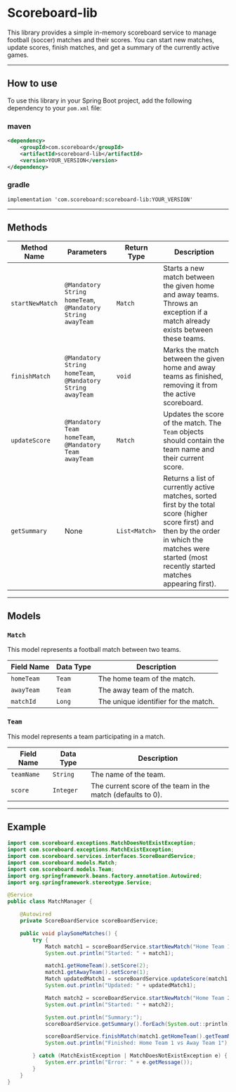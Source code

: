 # Scoreboard-lib

This library provides a simple in-memory scoreboard service to manage football (soccer) matches and their scores. You can start new matches, update scores, finish matches, and get a summary of the currently active games.

---
## How to use
To use this library in your Spring Boot project, add the following dependency to your `pom.xml` file:

### maven
```xml
<dependency>
    <groupId>com.scoreboard</groupId>
    <artifactId>scoreboard-lib</artifactId>
    <version>YOUR_VERSION</version> 
</dependency>
```
### gradle
```declarative
implementation 'com.scoreboard:scoreboard-lib:YOUR_VERSION'
```
---
## Methods

| Method Name        | Parameters                                                      | Return Type | Description                                                                                                                                                                                               |
| ------------------ |-----------------------------------------------------------------| ----------- |-----------------------------------------------------------------------------------------------------------------------------------------------------------------------------------------------------------|
| `startNewMatch`    | `@Mandatory` `String homeTeam`, <br>  `@Mandatory` `String awayTeam` | `Match`     | Starts a new match between the given home and away teams. Throws an exception if a match already exists between these teams.                                               |
| `finishMatch`      | `@Mandatory` `String homeTeam`,  `@Mandatory` `String awayTeam` | `void`      | Marks the match between the given home and away teams as finished, removing it from the active scoreboard.                                                                                                |
| `updateScore`      | `@Mandatory` `Team homeTeam`,  `@Mandatory` `Team awayTeam`     | `Match`     | Updates the score of the match. The `Team` objects should contain the team name and their current score.                                                                                                  |
| `getSummary`       | None                                                            | `List<Match>` | Returns a list of currently active matches, sorted first by the total score (higher score first) and then by the order in which the matches were started (most recently started matches appearing first). |
---
## Models

### `Match`

This model represents a football match between two teams.

| Field Name | Data Type | Description             |
| ---------- | --------- | ----------------------- |
| `homeTeam` | `Team`    | The home team of the match. |
| `awayTeam` | `Team`    | The away team of the match. |
| `matchId`  | `Long`    | The unique identifier for the match. |

### `Team`

This model represents a team participating in a match.

| Field Name | Data Type | Description                     |
| ---------- | --------- | ------------------------------- |
| `teamName` | `String`  | The name of the team.           |
| `score`    | `Integer` | The current score of the team in the match (defaults to 0). |

---
## Example

```Java
import com.scoreboard.exceptions.MatchDoesNotExistException;
import com.scoreboard.exceptions.MatchExistException;
import com.scoreboard.services.interfaces.ScoreBoardService;
import com.scoreboard.models.Match;
import com.scoreboard.models.Team;
import org.springframework.beans.factory.annotation.Autowired;
import org.springframework.stereotype.Service;

@Service
public class MatchManager {

    @Autowired
    private ScoreBoardService scoreBoardService;

    public void playSomeMatches() {
        try {
            Match match1 = scoreBoardService.startNewMatch("Home Team 1", "Away Team 1");
            System.out.println("Started: " + match1);

            match1.getHomeTeam().setScore(2);
            match1.getAwayTeam().setScore(1);
            Match updatedMatch1 = scoreBoardService.updateScore(match1.getHomeTeam(), match1.getAwayTeam());
            System.out.println("Updated: " + updatedMatch1);

            Match match2 = scoreBoardService.startNewMatch("Home Team 2", "Away Team 2");
            System.out.println("Started: " + match2);

            System.out.println("Summary:");
            scoreBoardService.getSummary().forEach(System.out::println);

            scoreBoardService.finishMatch(match1.getHomeTeam().getTeamName(), match1.getAwayTeam().getTeamName());
            System.out.println("Finished: Home Team 1 vs Away Team 1");

        } catch (MatchExistException | MatchDoesNotExistException e) {
            System.err.println("Error: " + e.getMessage());
        }
    }
}
```
